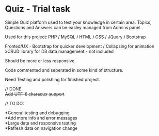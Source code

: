 # Quiz - Trial task

Simple Quiz platform used to test your knowledge in certain area.
Topics, Questions and Answers can be easley managed from Admins panel.

Used for this project:
PHP / MySQL / HTML / CSS / JQuery / Bootstrap

Fronted/UX - Bootstrap for quicker development / Collapsing for animation
xCRUD library for DB data management - not included

Should be more or less responsive.

Code commented and seperated in some kind of structure.

Need Testing and polishing for finished project.

// DONE <br>
~~Add UTF-8 character support~~

// TO DO:

  *General testing and debugging <br>
  *Add more info and error messages <br>
  *Large data and responsive testing <br>
  *Refresh data on navigation change
